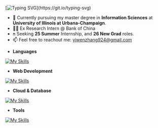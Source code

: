[![Typing SVG](https://readme-typing-svg.demolab.com?font=Fira+Code&size=30&pause=1000&color=ED9AF7&vCenter=true&width=435&lines=Hi!+I'm+Yvonne.%F0%9F%91%8B;I'm+a+dedicated+software+engineer.%F0%9F%91%A9%E2%80%8D%F0%9F%92%BB;Welcome+to+my+Github!)](https://git.io/typing-svg)

- 🔅 Currently pursuing my master degree in **Information Sciences** at **University of Illinois at Urbana-Champaign**.
- 👩‍💻 Ex Research Intern @ Bank of China
- 🔛 Seeking **25 Summer** Internship, and **26 New Grad** roles.
- 📫 Feel free to reachout me: [yiwenzhang924@gmail.com](mailto:yiwenzhang924@gmail.com)

<!---
Yvonnezhang924/Yvonnezhang924 is a ✨ special ✨ repository because its `README.md` (this file) appears on your GitHub profile.
You can click the Preview link to take a look at your changes.
--->

- **Languages**

[![My Skills](https://skillicons.dev/icons?i=java,py,c,cpp,js,ts,html,css,sql)](https://skillicons.dev)

- **Web Development**

[![My Skills](https://skillicons.dev/icons?i=react,express,nodejs,spring,hibernate)](https://skillicons.dev)

- **Cloud & Database**

[![My Skills](https://skillicons.dev/icons?i=aws,gcp,mysql,postgres,redis,mongodb)](https://skillicons.dev)

- **Tools**

[![My Skills](https://skillicons.dev/icons?i=linux,nginx,kafka,rabbitmq,jenkins,docker,git,postman)](https://skillicons.dev)
